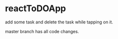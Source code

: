 # reactToDOApp
add some task and delete the task while tapping on it.

master branch has all code changes.
